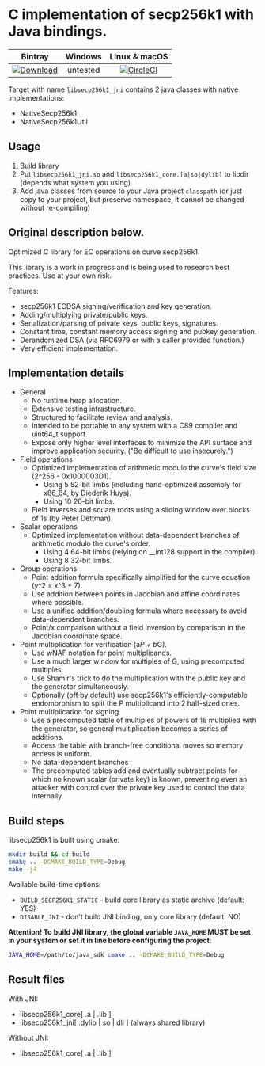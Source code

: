 C implementation of secp256k1 with Java bindings.
=================================================

| Bintray | Windows | Linux & macOS |
|:--------:|:---------:|:-----------------:|
[ ![Download](https://api.bintray.com/packages/edwardstock/conan-public/secp256k1_java:edwardstock/images/download.svg?_latestVersion)](https://bintray.com/edwardstock/conan-public/secp256k1_java:edwardstock/_latestVersion)|untested|[![CircleCI](https://circleci.com/gh/edwardstock/native-secp256k1-java/tree/master.svg?style=svg)](https://circleci.com/gh/edwardstock/native-secp256k1-java/tree/master)|

Target with name `libsecp256k1_jni` contains 2 java classes with native implementations:
- NativeSecp256k1
- NativeSecp256k1Util

## Usage

1. Build library
2. Put `libsecp256k1_jni.so` and `libsecp256k1_core.[a|so|dylib]` to libdir (depends what system you using)
3. Add java classes from source to your Java project `classpath` (or just copy to your project, but preserve namespace, it cannot be changed without re-compiling)


Original description below.
----------------------


Optimized C library for EC operations on curve secp256k1.

This library is a work in progress and is being used to research best practices. Use at your own risk.

Features:
* secp256k1 ECDSA signing/verification and key generation.
* Adding/multiplying private/public keys.
* Serialization/parsing of private keys, public keys, signatures.
* Constant time, constant memory access signing and pubkey generation.
* Derandomized DSA (via RFC6979 or with a caller provided function.)
* Very efficient implementation.

Implementation details
----------------------

* General
  * No runtime heap allocation.
  * Extensive testing infrastructure.
  * Structured to facilitate review and analysis.
  * Intended to be portable to any system with a C89 compiler and uint64_t support.
  * Expose only higher level interfaces to minimize the API surface and improve application security. ("Be difficult to use insecurely.")
* Field operations
  * Optimized implementation of arithmetic modulo the curve's field size (2^256 - 0x1000003D1).
    * Using 5 52-bit limbs (including hand-optimized assembly for x86_64, by Diederik Huys).
    * Using 10 26-bit limbs.
  * Field inverses and square roots using a sliding window over blocks of 1s (by Peter Dettman).
* Scalar operations
  * Optimized implementation without data-dependent branches of arithmetic modulo the curve's order.
    * Using 4 64-bit limbs (relying on __int128 support in the compiler).
    * Using 8 32-bit limbs.
* Group operations
  * Point addition formula specifically simplified for the curve equation (y^2 = x^3 + 7).
  * Use addition between points in Jacobian and affine coordinates where possible.
  * Use a unified addition/doubling formula where necessary to avoid data-dependent branches.
  * Point/x comparison without a field inversion by comparison in the Jacobian coordinate space.
* Point multiplication for verification (a*P + b*G).
  * Use wNAF notation for point multiplicands.
  * Use a much larger window for multiples of G, using precomputed multiples.
  * Use Shamir's trick to do the multiplication with the public key and the generator simultaneously.
  * Optionally (off by default) use secp256k1's efficiently-computable endomorphism to split the P multiplicand into 2 half-sized ones.
* Point multiplication for signing
  * Use a precomputed table of multiples of powers of 16 multiplied with the generator, so general multiplication becomes a series of additions.
  * Access the table with branch-free conditional moves so memory access is uniform.
  * No data-dependent branches
  * The precomputed tables add and eventually subtract points for which no known scalar (private key) is known, preventing even an attacker with control over the private key used to control the data internally.

Build steps
-----------

libsecp256k1 is built using cmake:

```bash
mkdir build && cd build
cmake .. -DCMAKE_BUILD_TYPE=Debug
make -j4 
```

Available build-time options:
 - `BUILD_SECP256K1_STATIC` - build core library as static archive (default: YES)
 - `DISABLE_JNI` - don't build JNI binding, only core library (default: NO)
 
**Attention! To build JNI library, the global variable `JAVA_HOME` MUST be set in your system or set it in line before configuring the project**:
```bash
JAVA_HOME=/path/to/java_sdk cmake .. -DCMAKE_BUILD_TYPE=Debug
```


Result files
------------------
With JNI:
 - libsecp256k1_core\[ .a | .lib \]
 - libsecp256k1_jni\[ .dylib | so | dll \] (always shared library)
 
Without JNI:
 - libsecp256k1_core\[ .a | .lib \]